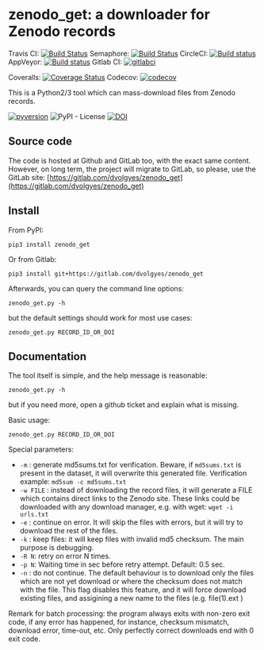 zenodo_get: a downloader for Zenodo records
===========================================
Travis CI: [![Build Status](https://travis-ci.org/dvolgyes/zenodo_get.svg?branch=master)](https://travis-ci.org/dvolgyes/zenodo_get)
Semaphore: [![Build Status](https://semaphoreci.com/api/v1/dvolgyes/zenodo_get/branches/master/badge.svg)](https://semaphoreci.com/dvolgyes/zenodo_get)
CircleCI: [![Build status](https://circleci.com/gh/dvolgyes/zenodo_get.svg?style=svg)](https://circleci.com/gh/dvolgyes/zenodo_get)
AppVeyor: [![Build status](https://ci.appveyor.com/api/projects/status/f6hw96rhdl104ch9?svg=true)](https://ci.appveyor.com/project/dvolgyes/zenodo-get)
Gitlab CI: [![gitlabci](https://gitlab.com/dvolgyes/zenodo_get/badges/master/build.svg)](https://gitlab.com/dvolgyes/zenodo_get/pipelines)

Coveralls: [![Coverage Status](https://coveralls.io/repos/github/dvolgyes/zenodo_get/badge.svg?branch=master)](https://coveralls.io/github/dvolgyes/zenodo_get?branch=master)
Codecov: [![codecov](https://codecov.io/gh/dvolgyes/zenodo_get/branch/master/graph/badge.svg)](https://codecov.io/gh/dvolgyes/zenodo_get)

This is a Python2/3 tool which can mass-download files from Zenodo records.

[![pyversion](https://img.shields.io/pypi/pyversions/zenodo_get.svg)](https://pypi.org/project/zenodo-get/)
![PyPI - License](https://img.shields.io/pypi/l/zenodo_get.svg)
[![DOI](https://zenodo.org/badge/DOI/10.5281/zenodo.1261812.svg)](https://doi.org/10.5281/zenodo.1261812)

Source code
-----------

The code is hosted at Github and GitLab too, with the exact same content.
However, on long term, the project will migrate to GitLab, so please, use the GitLab site:
[https://gitlab.com/dvolgyes/zenodo_get](https://gitlab.com/dvolgyes/zenodo_get)


Install
-------

From PyPI:
```
pip3 install zenodo_get
```

Or from Gitlab:
```
pip3 install git+https://gitlab.com/dvolgyes/zenodo_get
```


Afterwards, you can query the command line options:
```
zenodo_get.py -h
```

but the default settings should work for most use cases:
```
zenodo_get.py RECORD_ID_OR_DOI
```


Documentation
-------------
The tool itself is simple, and the help message is reasonable:

```
zenodo_get.py -h
```

but if you need more, open a github ticket and explain what is missing.

Basic usage:
```
zenodo_get.py RECORD_ID_OR_DOI
```

Special parameters:
- ``-m`` : generate md5sums.txt for verification. Beware, if `md5sums.txt` is
  present in the dataset, it will overwrite this generated file. Verification example:
  `md5sum -c md5sums.txt`
- ``-w FILE`` : instead of downloading the record files, it will
   generate a FILE which contains direct links to the Zenodo site. These links
   could be downloaded with any download manager, e.g. with wget:
   `wget -i urls.txt`
- ``-e`` : continue on error. It will skip the files with errors, but it will
    try to download the rest of the files.
- ``-k`` : keep files: it will keep files with invalid md5 checksum. The main purpose
   is debugging.
- ``-R N``: retry on error N times.
- ``-p N``: Waiting time in sec before retry attempt. Default: 0.5 sec.
- ``-n`` : do not continue. The default behaviour is to download only the files
   which are not yet download or where the checksum does not match with the file.
   This flag disables this feature, and it will force download existing files,
   and assigining a new name to the files (e.g. file(1).ext )


Remark for batch processing: the program always exits with non-zero exit code, if any error has happened,
for instance, checksum mismatch, download error, time-out, etc. Only perfectly correct
downloads end with 0 exit code.
